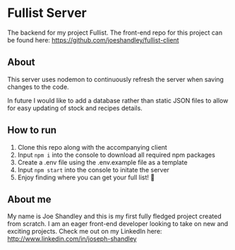 # Fullist Server

The backend for my project Fullist. The front-end repo for this project can be found here: https://github.com/joeshandley/fullist-client

## About

This server uses nodemon to continuously refresh the server when saving changes to the code.

In future I would like to add a database rather than static JSON files to allow for easy updating of stock and recipes details.

## How to run

1. Clone this repo along with the accompanying client
2. Input `npm i` into the console to download all required npm packages
3. Create a .env file using the .env.example file as a template
4. Input `npm start` into the console to initate the server
5. Enjoy finding where you can get your full list! 🥳

## About me

My name is Joe Shandley and this is my first fully fledged project created from scratch. I am an eager front-end developer looking to take on new and exciting projects. Check me out on my LinkedIn here: http://www.linkedin.com/in/joseph-shandley
